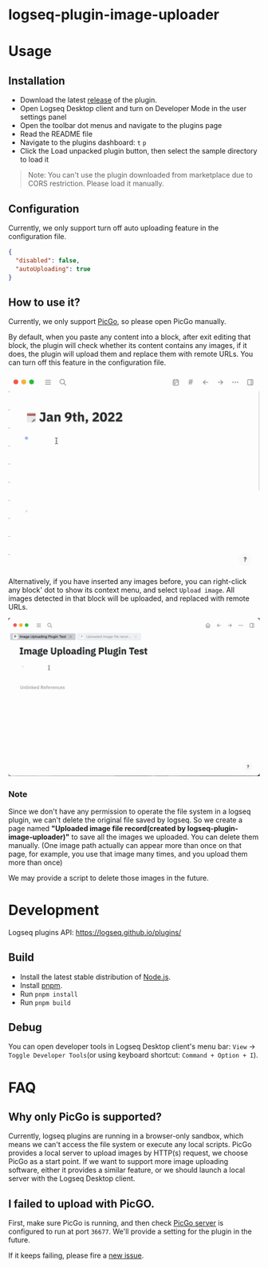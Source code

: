 # logseq-plugin-image-uploader

# Usage

## Installation

- Download the latest [release](https://github.com/JJAYCHEN1e/logseq-plugin-image-uploader/releases) of the plugin.
- Open Logseq Desktop client and turn on Developer Mode in the user settings panel
- Open the toolbar dot menus and navigate to the plugins page
- Read the README file
- Navigate to the plugins dashboard: `t` `p`
- Click the Load unpacked plugin button, then select the sample directory to load it

> Note: You can't use the plugin downloaded from marketplace due to CORS restriction. Please load it manually.

## Configuration

Currently, we only support turn off auto uploading feature in the configuration file.

```json
{
  "disabled": false,
  "autoUploading": true
}
```

## How to use it?

Currently, we only support [PicGo](https://github.com/Molunerfinn/PicGo), so please open PicGo manually.

By default, when you paste any content into a block, after exit editing that block, the plugin will check whether its content contains any images, if it does, the plugin will upload them and replace them with remote URLs. You can turn off this feature in the configuration file.

![example_usage](./example_usage_auto.gif)

Alternatively, if you have inserted any images before, you can right-click any block' dot to show its context menu, and select `Upload image`. All images detected in that block will be uploaded, and replaced with remote URLs. 

![example_usage](./example_usage.gif)

### Note

Since we don't have any permission to operate the file system in a logseq plugin, we can't delete the original file saved by logseq. So we create a page named **"Uploaded image file record(created by logseq-plugin-image-uploader)"** to save all the images we uploaded. You can delete them manually. (One image path actually can appear more than once on that page, for example, you use that image many times, and you upload them more than once)

We may provide a script to delete those images in the future.

# Development

Logseq plugins API: https://logseq.github.io/plugins/

## Build

- Install the latest stable distribution of [Node.js](https://nodejs.org/).
- Install [pnpm](https://pnpm.io/installation).
- Run `pnpm install` 
- Run `pnpm build`

## Debug

You can open developer tools in Logseq Desktop client's menu bar: `View` -> `Toggle Developer Tools`(or using keyboard shortcut: `Command + Option + I`).

# FAQ

## Why only PicGo is supported?

Currently, logseq plugins are running in a browser-only sandbox, which means we can't access the file system or execute any local scripts. PicGo provides a local server to upload images by HTTP(s) request, we choose PicGo as a start point. If we want to support more image uploading software, either it provides a similar feature, or we should launch a local server with the Logseq Desktop client.

## I failed to upload with PicGO.

First, make sure PicGo is running, and then check [PicGo server](https://picgo.github.io/PicGo-Doc/en/guide/config.html#picgo-server-setting) is configured to run at port `36677`. We'll provide a setting for the plugin in the future. 

If it keeps failing, please fire a [new issue](https://github.com/JJAYCHEN1e/logseq-plugin-image-uploader/issues/new).
